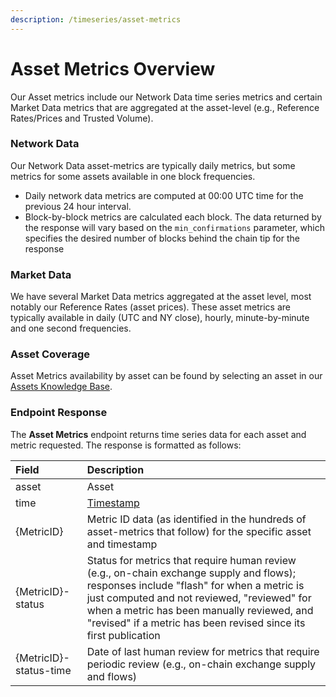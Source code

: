 ```yaml
---
description: /timeseries/asset-metrics
---
```


# Asset Metrics Overview

Our Asset metrics include our Network Data time series metrics and certain Market Data metrics that are aggregated at the asset-level \(e.g., Reference Rates/Prices and Trusted Volume\).

### Network Data

Our Network Data asset-metrics are typically daily metrics, but some metrics for some assets available in one block frequencies.  

* Daily network data metrics are computed at 00:00 UTC time for the previous 24 hour interval.   
* Block-by-block metrics are calculated each block. The data returned by the response will vary based on the `min_confirmations` parameter, which specifies the desired number of blocks behind the chain tip for the response

### Market Data

We have several Market Data metrics aggregated at the asset level, most notably our Reference Rates \(asset prices\).  These asset metrics are typically available in daily \(UTC and NY close\), hourly, minute-by-minute and one second frequencies.  

### Asset Coverage

Asset Metrics availability by asset can be found by selecting an asset in our [Assets Knowledge Base](https://docs.coinmetrics.io/info/assets).  

### Endpoint Response

The **Asset Metrics** endpoint returns time series data for each asset and metric requested.  The response is formatted as follows:

| Field | Description |
| :--- | :--- |
| asset | Asset |
| time | [Timestamp](../api.md#timestamps) |
| {MetricID} | Metric ID data \(as identified in the hundreds of asset-metrics that follow\) for the specific asset and timestamp  |
| {MetricID}-status | Status for metrics that require human review \(e.g., on-chain exchange supply and flows\); responses include "flash" for when a metric is just computed and not reviewed, "reviewed" for when a metric has been manually reviewed, and "revised" if a metric has been revised since its first publication  |
| {MetricID}-status-time | Date of last human review for metrics that require periodic review \(e.g., on-chain exchange supply and flows\) |



